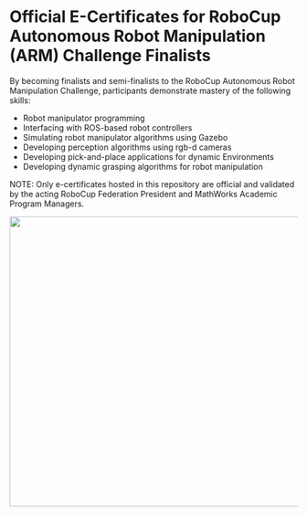 # Official E-Certificates for RoboCup Autonomous Robot Manipulation (ARM) Challenge Finalists
<!-- This is the "Title of the contribution" that was approved during the Community Contribution Review Process --> 


By becoming finalists and semi-finalists to the RoboCup Autonomous Robot Manipulation Challenge, participants demonstrate mastery of the following skills:

* Robot manipulator programming
* Interfacing with ROS-based robot controllers
* Simulating robot manipulator algorithms using Gazebo
* Developing perception algorithms using rgb-d cameras
* Developing pick-and-place applications for dynamic Environments
* Developing dynamic grasping algorithms for robot manipulation


NOTE: Only e-certificates hosted in this repository are official and validated by the acting RoboCup Federation President and MathWorks Academic Program Managers.


  
<img src="https://github.com/mathworks-robotics/templates-robocup-robot-manipulation-challenge/blob/main/Images/RoboCup_ARM_Certificate.PNG" width="700" height="508">

